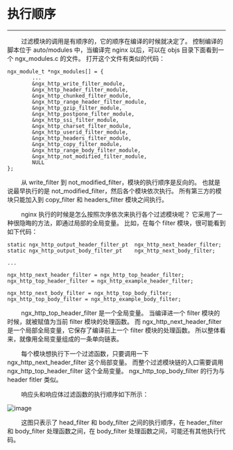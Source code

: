 # 执行顺序
***

&emsp;&emsp;
过滤模块的调用是有顺序的，它的顺序在编译的时候就决定了。
控制编译的脚本位于 auto/modules 中，当编译完 nginx 以后，可以在 objs 目录下面看到一个 ngx_modules.c 的文件。
打开这个文件有类似的代码：

    ngx_module_t *ngx_modules[] = {
            ...
            &ngx_http_write_filter_module,
            &ngx_http_header_filter_module,
            &ngx_http_chunked_filter_module,
            &ngx_http_range_header_filter_module,
            &ngx_http_gzip_filter_module,
            &ngx_http_postpone_filter_module,
            &ngx_http_ssi_filter_module,
            &ngx_http_charset_filter_module,
            &ngx_http_userid_filter_module,
            &ngx_http_headers_filter_module,
            &ngx_http_copy_filter_module,
            &ngx_http_range_body_filter_module,
            &ngx_http_not_modified_filter_module,
            NULL
    };

&emsp;&emsp;
从 write_filter 到 not_modified_filter，模块的执行顺序是反向的。
也就是说最早执行的是 not_modified_filter，然后各个模块依次执行。
所有第三方的模块只能加入到 copy_filter 和 headers_filter 模块之间执行。

&emsp;&emsp;
nginx 执行的时候是怎么按照次序依次来执行各个过滤模块呢？
它采用了一种很隐晦的方法，即通过局部的全局变量。
比如，在每个 filter 模块，很可能看到如下代码：

    static ngx_http_output_header_filter_pt  ngx_http_next_header_filter;
    static ngx_http_output_body_filter_pt    ngx_http_next_body_filter;

    ...

    ngx_http_next_header_filter = ngx_http_top_header_filter;
    ngx_http_top_header_filter = ngx_http_example_header_filter;

    ngx_http_next_body_filter = ngx_http_top_body_filter;
    ngx_http_top_body_filter = ngx_http_example_body_filter;

&emsp;&emsp;
ngx_http_top_header_filter 是一个全局变量。
当编译进一个 filter 模块的时候，就被赋值为当前 filter 模块的处理函数。
而 ngx_http_next_header_filter 是一个局部全局变量，它保存了编译前上一个 filter 模块的处理函数。
所以整体看来，就像用全局变量组成的一条单向链表。

&emsp;&emsp;
每个模块想执行下一个过滤函数，只要调用一下 ngx_http_next_header_filter 这个局部变量。
而整个过滤模块链的入口需要调用 ngx_http_top_header_filter 这个全局变量。
ngx_http_top_body_filter 的行为与 header fitler 类似。

&emsp;&emsp;
响应头和响应体过滤函数的执行顺序如下所示：

![image](/images/4.1.2/01.png)

&emsp;&emsp;
这图只表示了 head_filter 和 body_filter 之间的执行顺序，在 header_filter 和 body_filter 处理函数之间，在 body_filter 处理函数之间，可能还有其他执行代码。